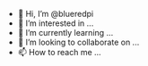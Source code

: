 - 👋 Hi, I’m @blueredpi
- 👀 I’m interested in ...
- 🌱 I’m currently learning ...
- 💞️ I’m looking to collaborate on ...
- 📫 How to reach me ...

<!---
blueredpi/blueredpi is a ✨ special ✨ repository because its `README.md` (this file) appears on your GitHub profile.
You can click the Preview link to take a look at your changes.
--->
